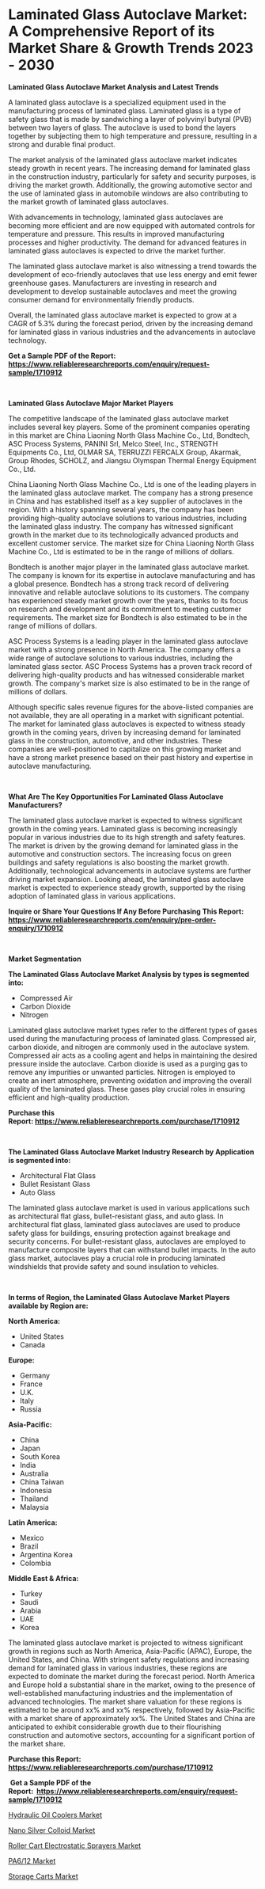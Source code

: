 <p><h1>Laminated Glass Autoclave Market: A Comprehensive Report of its Market Share & Growth Trends 2023 - 2030</h1></p><p><strong>Laminated Glass Autoclave Market Analysis and Latest Trends</strong></p>
<p><p>A laminated glass autoclave is a specialized equipment used in the manufacturing process of laminated glass. Laminated glass is a type of safety glass that is made by sandwiching a layer of polyvinyl butyral (PVB) between two layers of glass. The autoclave is used to bond the layers together by subjecting them to high temperature and pressure, resulting in a strong and durable final product.</p><p>The market analysis of the laminated glass autoclave market indicates steady growth in recent years. The increasing demand for laminated glass in the construction industry, particularly for safety and security purposes, is driving the market growth. Additionally, the growing automotive sector and the use of laminated glass in automobile windows are also contributing to the market growth of laminated glass autoclaves.</p><p>With advancements in technology, laminated glass autoclaves are becoming more efficient and are now equipped with automated controls for temperature and pressure. This results in improved manufacturing processes and higher productivity. The demand for advanced features in laminated glass autoclaves is expected to drive the market further.</p><p>The laminated glass autoclave market is also witnessing a trend towards the development of eco-friendly autoclaves that use less energy and emit fewer greenhouse gases. Manufacturers are investing in research and development to develop sustainable autoclaves and meet the growing consumer demand for environmentally friendly products.</p><p>Overall, the laminated glass autoclave market is expected to grow at a CAGR of 5.3% during the forecast period, driven by the increasing demand for laminated glass in various industries and the advancements in autoclave technology.</p></p>
<p><strong>Get a Sample PDF of the Report:&nbsp; <a href="https://www.reliableresearchreports.com/enquiry/request-sample/1710912">https://www.reliableresearchreports.com/enquiry/request-sample/1710912</a></strong></p>
<p>&nbsp;</p>
<p><strong>Laminated Glass Autoclave Major Market Players</strong></p>
<p><p>The competitive landscape of the laminated glass autoclave market includes several key players. Some of the prominent companies operating in this market are China Liaoning North Glass Machine Co., Ltd, Bondtech, ASC Process Systems, PANINI Srl, Melco Steel, Inc., STRENGTH Equipments Co., Ltd, OLMAR SA, TERRUZZI FERCALX Group, Akarmak, Group Rhodes, SCHOLZ, and Jiangsu Olymspan Thermal Energy Equipment Co., Ltd.</p><p>China Liaoning North Glass Machine Co., Ltd is one of the leading players in the laminated glass autoclave market. The company has a strong presence in China and has established itself as a key supplier of autoclaves in the region. With a history spanning several years, the company has been providing high-quality autoclave solutions to various industries, including the laminated glass industry. The company has witnessed significant growth in the market due to its technologically advanced products and excellent customer service. The market size for China Liaoning North Glass Machine Co., Ltd is estimated to be in the range of millions of dollars.</p><p>Bondtech is another major player in the laminated glass autoclave market. The company is known for its expertise in autoclave manufacturing and has a global presence. Bondtech has a strong track record of delivering innovative and reliable autoclave solutions to its customers. The company has experienced steady market growth over the years, thanks to its focus on research and development and its commitment to meeting customer requirements. The market size for Bondtech is also estimated to be in the range of millions of dollars.</p><p>ASC Process Systems is a leading player in the laminated glass autoclave market with a strong presence in North America. The company offers a wide range of autoclave solutions to various industries, including the laminated glass sector. ASC Process Systems has a proven track record of delivering high-quality products and has witnessed considerable market growth. The company's market size is also estimated to be in the range of millions of dollars.</p><p>Although specific sales revenue figures for the above-listed companies are not available, they are all operating in a market with significant potential. The market for laminated glass autoclaves is expected to witness steady growth in the coming years, driven by increasing demand for laminated glass in the construction, automotive, and other industries. These companies are well-positioned to capitalize on this growing market and have a strong market presence based on their past history and expertise in autoclave manufacturing.</p></p>
<p>&nbsp;</p>
<p><strong>What Are The Key Opportunities For Laminated Glass Autoclave Manufacturers?</strong></p>
<p><p>The laminated glass autoclave market is expected to witness significant growth in the coming years. Laminated glass is becoming increasingly popular in various industries due to its high strength and safety features. The market is driven by the growing demand for laminated glass in the automotive and construction sectors. The increasing focus on green buildings and safety regulations is also boosting the market growth. Additionally, technological advancements in autoclave systems are further driving market expansion. Looking ahead, the laminated glass autoclave market is expected to experience steady growth, supported by the rising adoption of laminated glass in various applications.</p></p>
<p><strong>Inquire or Share Your Questions If Any Before Purchasing This Report: <a href="https://www.reliableresearchreports.com/enquiry/pre-order-enquiry/1710912">https://www.reliableresearchreports.com/enquiry/pre-order-enquiry/1710912</a></strong></p>
<p>&nbsp;</p>
<p><strong>Market Segmentation</strong></p>
<p><strong>The Laminated Glass Autoclave Market Analysis by types is segmented into:</strong></p>
<p><ul><li>Compressed Air</li><li>Carbon Dioxide</li><li>Nitrogen</li></ul></p>
<p><p>Laminated glass autoclave market types refer to the different types of gases used during the manufacturing process of laminated glass. Compressed air, carbon dioxide, and nitrogen are commonly used in the autoclave system. Compressed air acts as a cooling agent and helps in maintaining the desired pressure inside the autoclave. Carbon dioxide is used as a purging gas to remove any impurities or unwanted particles. Nitrogen is employed to create an inert atmosphere, preventing oxidation and improving the overall quality of the laminated glass. These gases play crucial roles in ensuring efficient and high-quality production.</p></p>
<p><strong>Purchase this Report:&nbsp;<a href="https://www.reliableresearchreports.com/purchase/1710912">https://www.reliableresearchreports.com/purchase/1710912</a></strong></p>
<p>&nbsp;</p>
<p><strong>The Laminated Glass Autoclave Market Industry Research by Application is segmented into:</strong></p>
<p><ul><li>Architectural Flat Glass</li><li>Bullet Resistant Glass</li><li>Auto Glass</li></ul></p>
<p><p>The laminated glass autoclave market is used in various applications such as architectural flat glass, bullet-resistant glass, and auto glass. In architectural flat glass, laminated glass autoclaves are used to produce safety glass for buildings, ensuring protection against breakage and security concerns. For bullet-resistant glass, autoclaves are employed to manufacture composite layers that can withstand bullet impacts. In the auto glass market, autoclaves play a crucial role in producing laminated windshields that provide safety and sound insulation to vehicles.</p></p>
<p>&nbsp;</p>
<p><strong>In terms of Region, the Laminated Glass Autoclave Market Players available by Region are:</strong></p>
<p>
    <p> <strong> North America: </strong>
        <ul>
            <li>United States</li>
            <li>Canada</li>
        </ul>
        </p> 
    <p> <strong> Europe: </strong>
        <ul>
            <li>Germany</li>
            <li>France</li>
            <li>U.K.</li>
            <li>Italy</li>
            <li>Russia</li>
        </ul>
        </p> 
    <p> <strong> Asia-Pacific: </strong>
        <ul>
            <li>China</li>
            <li>Japan</li>
            <li>South Korea</li>
            <li>India</li>
            <li>Australia</li>
            <li>China Taiwan</li>
            <li>Indonesia</li>
            <li>Thailand</li>
            <li>Malaysia</li>
        </ul>
        </p> 
    <p> <strong> Latin America: </strong>
        <ul>
            <li>Mexico</li>
            <li>Brazil</li>
            <li>Argentina Korea</li>
            <li>Colombia</li>
        </ul>
        </p> 
    <p> <strong> Middle East & Africa: </strong>
        <ul>
            <li>Turkey</li>
            <li>Saudi</li>
            <li>Arabia</li>
            <li>UAE</li>
            <li>Korea</li>
        </ul>
    </p>
    </p>
<p><p>The laminated glass autoclave market is projected to witness significant growth in regions such as North America, Asia-Pacific (APAC), Europe, the United States, and China. With stringent safety regulations and increasing demand for laminated glass in various industries, these regions are expected to dominate the market during the forecast period. North America and Europe hold a substantial share in the market, owing to the presence of well-established manufacturing industries and the implementation of advanced technologies. The market share valuation for these regions is estimated to be around xx% and xx% respectively, followed by Asia-Pacific with a market share of approximately xx%. The United States and China are anticipated to exhibit considerable growth due to their flourishing construction and automotive sectors, accounting for a significant portion of the market share.</p></p>
<p><strong>Purchase this Report: <a href="https://www.reliableresearchreports.com/purchase/1710912">https://www.reliableresearchreports.com/purchase/1710912</a></strong></p>
<p>&nbsp;<strong>Get a Sample PDF of the Report:&nbsp;&nbsp;<a href="https://www.reliableresearchreports.com/enquiry/request-sample/1710912">https://www.reliableresearchreports.com/enquiry/request-sample/1710912</a></strong></p>
<p><strong></strong></p>
<p><p><a href="https://medium.com/@joannebell6556/hydraulic-oil-coolers-market-outlook-industry-overview-and-forecast-2023-to-2030-d0c0a0afd57b">Hydraulic Oil Coolers Market</a></p><p><a href="https://medium.com/@ashlybednar2023/analyzing-nano-silver-colloid-market-global-industry-perspective-and-forecast-2023-to-2030-962835b97790">Nano Silver Colloid Market</a></p><p><a href="https://medium.com/@katlynbauch/analyzing-roller-cart-electrostatic-sprayers-market-global-industry-perspective-and-forecast-2023-1884ba8ab768">Roller Cart Electrostatic Sprayers Market</a></p><p><a href="https://medium.com/@markuspagac2023/pa6-12-market-exploring-market-share-market-trends-and-future-growth-4c739c01bc05">PA6/12 Market</a></p><p><a href="https://medium.com/@jasonmartin866/storage-carts-market-size-market-outlook-and-market-forecast-2023-to-2030-8bf8648f6386">Storage Carts Market</a></p></p>